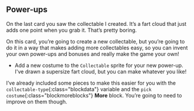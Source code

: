 ## Power-ups

On the last card you saw the collectable I created. It’s a fart cloud that just adds one point when you grab it. That’s pretty boring.

On this card, you’re going to create a new collectable, but you’re going to do it in a way that makes adding more collectables easy, so you can invent your own power-ups and bonuses and really make the game your own!

+ Add a new costume to the `Collectable` sprite for your new power-up. I've drawn a supersize fart cloud, but you can make whatever you like!

I’ve already included some pieces to make this easier for you with the `collectable-type`{:class="blockdata"} variable and the `pick costume`{:class="blockmoreblocks"} **More** block. You’re going to need to improve on them though. 